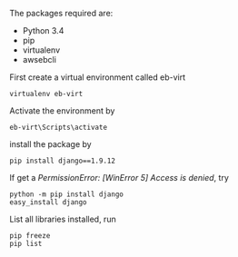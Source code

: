 The packages required are:
* Python 3.4
* pip
* virtualenv
* awsebcli

First create a virtual environment called eb-virt
```
virtualenv eb-virt
```
Activate the environment by
```
eb-virt\Scripts\activate
```
install the package by
```
pip install django==1.9.12
```
If get a *PermissionError: [WinError 5] Access is denied*, try
```
python -m pip install django
easy_install django
```
List all libraries installed, run
```
pip freeze
pip list
```
